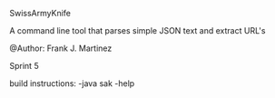 SwissArmyKnife

A command line tool that parses simple JSON text and extract URL's

@Author: Frank J. Martinez

Sprint 5


build instructions:
-java sak -help 
